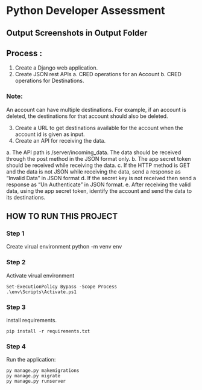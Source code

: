 
# Python Developer Assessment

## Output Screenshots in Output Folder

## Process :
1. Create a Django web application.
2. Create JSON rest APIs
    a. CRED operations for an Account
    b. CRED operations for Destinations.
### Note: 
An account can have multiple destinations. For example, if an account is
deleted, the destinations for that account should also be deleted.

3. Create a URL to get destinations available for the account when the account id is given
as input.
4. Create an API for receiving the data.

a. The API path is /server/incoming_data. The data should be received through
the post method in the JSON format only.
b. The app secret token should be received while receiving the data.
c. If the HTTP method is GET and the data is not JSON while receiving the data,
send a response as “Invalid Data” in JSON format
d. If the secret key is not received then send a response as “Un Authenticate” in
JSON format.
e. After receiving the valid data, using the app secret token, identify the account
and send the data to its destinations.


## HOW TO RUN THIS PROJECT

### Step 1
Create virual environment
    python -m venv env

### Step 2
Activate virual environment

    Set-ExecutionPolicy Bypass -Scope Process
    .\env\Scripts\Activate.ps1

### Step 3
install requirements.

    pip install -r requirements.txt    

### Step 4
Run the application:

    py manage.py makemigrations
    py manage.py migrate
    py manage.py runserver